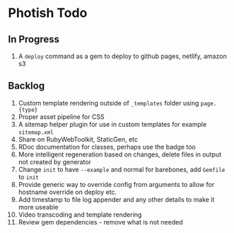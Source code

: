 # Photish Todo

## In Progress

1. A `deploy` command as a gem to deploy to github pages, netlify, amazon s3

## Backlog

1. Custom template rendering outside of `_templates` folder using `page.{type}`
1. Proper asset pipeline for CSS
1. A sitemap helper plugin for use in custom templates for example
   `sitemap.xml`
1. Share on RubyWebToolkit, StaticGen, etc
1. RDoc documentation for classes, perhaps use the badge too
1. More intelligent regeneration based on changes, delete files in output not
   created by generator
1. Change `init` to have `--example` and normal for barebones, add `Gemfile` to
   `init`
1. Provide generic way to override config from arguments to allow for hostname
   override on deploy etc.
1. Add timestamp to file log appender and any other details to make it more
   useable
1. Video transcoding and template rendering
1. Review gem dependencies - remove what is not needed
